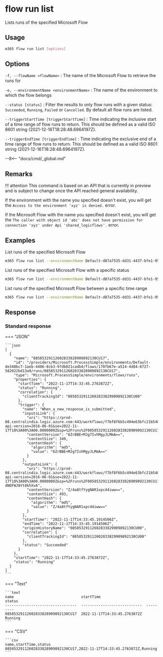 # flow run list

Lists runs of the specified Microsoft Flow

## Usage

```sh
m365 flow run list [options]
```

## Options

`-f, --flowName <flowName>`
: The name of the Microsoft Flow to retrieve the runs for

`-e, --environmentName <environmentName>`
: The name of the environment to which the flow belongs

`--status [status]` 
: Filter the results to only flow runs with a given status: `Succeeded`, `Running`, `Failed` or `Cancelled`. By default all flow runs are listed.

`--triggerStartTime [triggerStartTime]`
: Time indicating the inclusive start of a time range of flow runs to return. This should be defined as a valid ISO 8601 string (2021-12-16T18:28:48.6964197Z).

`--triggerEndTime [triggerEndTime]`
: Time indicating the exclusive end of a time range of flow runs to return. This should be defined as a valid ISO 8601 string (2021-12-16T18:28:48.6964197Z).

--8<-- "docs/cmd/_global.md"

## Remarks

!!! attention
    This command is based on an API that is currently in preview and is subject to change once the API reached general availability.

If the environment with the name you specified doesn't exist, you will get the `Access to the environment 'xyz' is denied.` error.

If the Microsoft Flow with the name you specified doesn't exist, you will get the `The caller with object id 'abc' does not have permission for connection 'xyz' under Api 'shared_logicflows'.` error.

## Examples

List runs of the specified Microsoft Flow

```sh
m365 flow run list --environmentName Default-d87a7535-dd31-4437-bfe1-95340acd55c5 --flowName 5923cb07-ce1a-4a5c-ab81-257ce820109a
```

List runs of the specified Microsoft Flow with a specific status

```sh
m365 flow run list --environmentName Default-d87a7535-dd31-4437-bfe1-95340acd55c5 --flowName 5923cb07-ce1a-4a5c-ab81-257ce820109a --status Running
```

List runs of the specified Microsoft Flow between a specific time range

```sh
m365 flow run list --environmentName Default-d87a7535-dd31-4437-bfe1-95340acd55c5 --flowName 5923cb07-ce1a-4a5c-ab81-257ce820109a --triggerStartTime 2023-01-21T18:19:00Z --triggerEndTime 2023-01-22T00:00:00Z
```

## Response

### Standard response

=== "JSON"

    ```json
    [      
      {
        "name": "08585329112602833828909892130CU17",
        "id": "/providers/Microsoft.ProcessSimple/environments/Default-de348bc7-1aeb-4406-8cb3-97db021cadb4/flows/170fb67e-a514-4d84-8727-582022bd13a9/runs/08585329112602833828909892130CU17",
        "type": "Microsoft.ProcessSimple/environments/flows/runs",
        "properties": {
          "startTime": "2022-11-17T14:33:45.2763872Z",
          "status": "Running",
          "correlation": {
            "clientTrackingId": "08585329112602833829909892130CU00"
          },
          "trigger": {
            "name": "When_a_new_response_is_submitted",
            "inputsLink": {
              "uri": "https://prod-08.centralindia.logic.azure.com:443/workflows/f7bf8f6b5c494e63bfc21b54087a596e/runs/08585329112602833828909892130CU17/contents/TriggerInputs?api-version=2016-06-01&se=2022-11-17T18%3A00%3A00.0000000Z&sp=%2Fruns%2F08585329112602833828909892130CU17%2Fcontents%2FTriggerInputs%2Fread&sv=1.0&sig=jmdMRWvY7uGoxTmqd3_a2bJtegXuVyuKTKKUVLiwh38",
              "contentVersion": "6ZrBBE+MJg7IvhMgyJLMmA==",
              "contentSize": 349,
              "contentHash": {
                "algorithm": "md5",
                "value": "6ZrBBE+MJg7IvhMgyJLMmA=="
              }
            },
            "outputsLink": {
              "uri": "https://prod-08.centralindia.logic.azure.com:443/workflows/f7bf8f6b5c494e63bfc21b54087a596e/runs/08585329112602833828909892130CU17/contents/TriggerOutputs?api-version=2016-06-01&se=2022-11-17T18%3A00%3A00.0000000Z&sp=%2Fruns%2F08585329112602833828909892130CU17%2Fcontents%2FTriggerOutputs%2Fread&sv=1.0&sig=Y3qqjuWrrcQJrmF7uvm6LVzQy5w-dNOFWJ8Yt8khXvA",
              "contentVersion": "Z/4a8tfYygNAR1xpc44iww==",
              "contentSize": 493,
              "contentHash": {
                "algorithm": "md5",
                "value": "Z/4a8tfYygNAR1xpc44iww=="
              }
            },
            "startTime": "2022-11-17T14:33:45.1914506Z",
            "endTime": "2022-11-17T14:33:45.1914506Z",
            "originHistoryName": "08585329112602833829909892130CU00",
            "correlation": {
              "clientTrackingId": "08585329112602833829909892130CU00"
            },
            "status": "Succeeded"
          }
        },
        "startTime": "2022-11-17T14:33:45.2763872Z",
        "status": "Running"
      }
    ]
    ```

=== "Text"

    ```text
    name                               startTime                     status
    ---------------------------------  ----------------------------  ---------
    08585329112602833828909892130CU17  2022-11-17T14:33:45.2763872Z  Running
    ```

=== "CSV"

    ```csv
    name,startTime,status
    08585329112602833828909892130CU17,2022-11-17T14:33:45.2763872Z,Running
    ```
